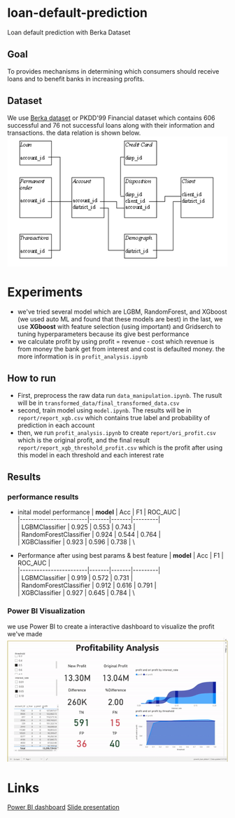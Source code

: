 # loan-default-prediction
Loan default prediction with Berka Dataset

## Goal
To provides mechanisms in determining which consumers should receive loans and to benefit banks in increasing profits.

## Dataset
We use [Berka dataset](https://relational.fit.cvut.cz/dataset/Financial) or PKDD'99 Financial dataset which contains 606 successful and 76 not successful loans along with their information and transactions.
the data relation is shown below.
![ER diagram of dataset](img/Data_description.png "ER diagram of dataset")

# Experiments
* we've tried several model which are LGBM, RandomForest, and XGboost (we used auto ML and found that these models are best)
in the last, we use **XGboost** with feature selection (using important) and Gridserch to tuning hyperparameters because its give best performance
* we calculate profit by using profit = revenue - cost which revenue is from money the bank get from interest and cost is defaulted money. the more information is in `profit_analysis.ipynb`

## How to run
* First, preprocess the raw data run `data_manipulation.ipynb`. The rusult will be in `transformed_data/final_transformed_data.csv`
* second, train model using `model.ipynb`. The results will be in `report/report_xgb.csv` which contains true label and probability of prediction in each account
* then, we run `profit_analysis.ipynb` to create `report/ori_profit.csv` which is the original profit, and the final result `report/report_xgb_threshold_profit.csv` which is the profit after using this model in each threshold and each interest rate


## Results
### performance results 
* inital model performance 
| **model**              | Acc   | F1    | ROC_AUC | \
|------------------------|-------|-------|---------| \
| LGBMClassifier         | 0.925 | 0.553 | 0.743   | \
| RandomForestClassifier | 0.924 | 0.544 | 0.764   | \
| XGBClassifier          | 0.923 | 0.596 | 0.738   | \

* Performance after using best params & best feature
| **model**              | Acc   | F1    | ROC_AUC | \
|------------------------|-------|-------|---------| \
| LGBMClassifier         | 0.919 | 0.572 | 0.731   | \
| RandomForestClassifier | 0.912 | 0.616 | 0.791   | \
| XGBClassifier          | 0.927 | 0.645 | 0.784   | \

### Power BI Visualization
we use Power BI to create a interactive dashboard to visualize the profit we've made
![Dashboard](img/dashboard.gif "Dashboard")

# Links
[Power BI dashboard](https://app.powerbi.com/view?r=eyJrIjoiZjAzNzBiODItMjFiMC00N2RhLWJlNzQtOTRhNTUzZDliNDkzIiwidCI6IjZmNDQzMmRjLTIwZDItNDQxZC1iMWRiLWFjMzM4MGJhNjMzZCIsImMiOjEwfQ%3D%3D&pageName=ReportSectionf57bff23ee235c96e001)
[Slide presentation](https://www.canva.com/design/DAFA2LPDvU0/Ic6zbqoEjrfDSmRpghyBgw/view?utm_content=DAFA2LPDvU0&utm_campaign=designshare&utm_medium=link2&utm_source=sharebutton)



